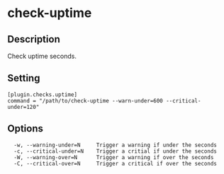 # check-uptime

## Description

Check uptime seconds.

## Setting

```
[plugin.checks.uptime]
command = "/path/to/check-uptime --warn-under=600 --critical-under=120"
```

## Options

```
  -w, --warning-under=N     Trigger a warning if under the seconds
  -c, --critical-under=N    Trigger a critial if under the seconds
  -W, --warning-over=N      Trigger a warning if over the seconds
  -C, --critical-over=N     Trigger a critical if over the seconds
```
